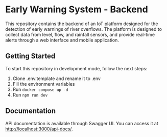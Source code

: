 # Early Warning System - Backend

This repository contains the backend of an IoT platform designed for the detection of early warnings of river overflows. The platform is designed to collect data from level, flow, and rainfall sensors, and provide real-time alerts through a web interface and mobile application.

## Getting Started

To start this repository in development mode, follow the next steps:

1. Clone .env.template and rename it to .env
2. Fill the environment variables
3. Run `docker compose up -d`
4. Run `npm run dev`

## Documentation

API documentation is available through Swagger UI. You can access it at [http://localhost:3000/api-docs/](http://localhost:3000/api-docs/).
